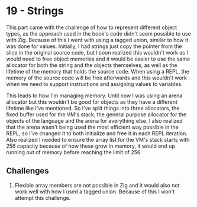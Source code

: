 # 19 - Strings

This part came with the challenge of how to represent different object types, as the approach used in the book's code didn't seem possible to use with Zig. Because of this I went with using a tagged union, similar to how it was done for values. Initially, I had strings just copy the pointer from the slice in the original source code, but I soon realized this wouldn't work as I would need to free object memories and it would be easier to use the same allocator for both the string and the objects themselves, as well as the lifetime of the memory that holds the source code. When using a REPL, the memory of the source code will be free afterwards and this wouldn't work when we need to support instructions and assigning values to variables.

This leads to how I'm managing memory. Until now I was using an arena allocator but this wouldn't be good for objects as they have a different lifetime like I've mentioned. So I've split things into three allocators, the fixed buffer used for the VM's stack, the general purpose allocator for the objects of the language and the arena for everything else. I also realized that the arena wasn't being used the most efficient way possible in the REPL, so I've changed it to both initialize and free it in each REPL iteration. Also realized I needed to ensure the array list for the VM's stack starts with 256 capacity because of how these grow in memory, it would end up running out of memory before reaching the limit of 256.

## Challenges

1. Flexible array members are not possible in Zig and it would also not work well with how I used a tagged union. Because of this I won't attempt this challenge.
